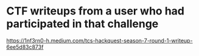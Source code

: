 # CTF writeups from a user who had participated in that challenge

https://1nf3rn0-h.medium.com/tcs-hackquest-season-7-round-1-writeup-6ee5d83c873f
